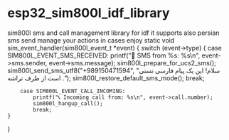 # esp32_sim800l_idf_library
sim800l sms and call management library for idf
it supports also persian sms send
manage your actions in cases
enjoy
static void sim_event_handler(sim800l_event_t *event) {
    switch (event->type) {
        case SIM800L_EVENT_SMS_RECEIVED:
            printf("📩 SMS from %s: %s\n", event->sms.sender, event->sms.message);
			      sim800l_prepare_for_ucs2_sms(); 
			      sim800l_send_sms_utf8("+989150471594", "سلام! این یک پیام فارسی تستی است از طرف تراشه .");
			      sim800l_restore_default_sms_mode(); 
            break;

        case SIM800L_EVENT_CALL_INCOMING:
            printf("📞 Incoming call from: %s\n", event->call.number);
            sim800l_hangup_call();
            break;
    }
}
